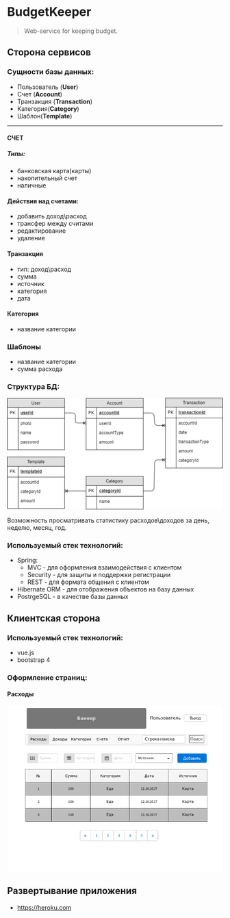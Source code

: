 # BudgetKeeper
> Web-service for keeping budget.

## Сторона сервисов
### Сущности базы данных:
* Пользователь (**User**)
* Счет (**Account**)
* Транзакция (**Transaction**)
* Категория(**Category**)
* Шаблон(**Template**)
---
#### СЧЕТ 
##### Типы:
* банковская карта(карты)
* накопительный счет
* наличные
#### Действия над счетами:
* добавить доход\расход
* трансфер между считами
* редактирование
* удаление

#### Транзакция
* тип: доход\расход
* сумма
* источник
* категория
* дата

#### Категория
* название категории

### Шаблоны
* название категории
* сумма расхода

### Структура БД:
![alt text](https://github.com/kilfat/BudgetKeeper/raw/master/src/main/resources/DB.png "Структура базы данных")

Возможность просматривать статистику расходов\доходов за день, неделю, месяц, год.

### Используемый стек технологий:
* Spring:
  * MVC - для оформления взаимодействия с клиентом
  * Security - для защиты и поддержки регистрации
  * REST - для формата общения с клиентом
* Hibernate ORM - для отображения объектов на базу данных
* PostrgeSQL - в качестве базы данных

## Клиентская сторона
### Используемый стек технологий:
* vue.js
* bootstrap 4

### Оформление страниц:
#### Расходы
![alt text](https://github.com/kilfat/BudgetKeeper/raw/master/src/main/resources/%D1%80%D0%B0%D1%81%D1%85%D0%BE%D0%B4%D1%8B.png)

## Развертывание приложения
* https://heroku.com
